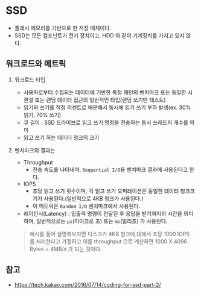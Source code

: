# SSD

* 플래시 메모리를 기반으로 한 저장 매체이다.
* SSD는 모든 컴포넌트가 전기 장치이고, HDD 와 같이 기계장치를 가지고 있지 않다.



## 워크로드와 메트릭

1. 워크로드 타입

   * 사용자로부터 수집되는 데이터에 기반한 특정 패턴의 벤치마크 또는 동일한 시퀀셜 또는 랜덤 데이터 접근의 일반적인 타입(랜덤 쓰기만 테스트)
   * 읽기와 쓰기를 적정 퍼센트로 배분해서 동시에 읽기 쓰기 부하 발생(ex. 30% 읽기, 70% 쓰기)
   * 큐 길이 : SSD 드라이브로 읽고 쓰기 명령을 전송하는 동시 쓰레드의 개수를 의미
   * 읽고 쓰기 하는 데이터 청크의 크기

2. 벤치마크의 결과는 

   * Throughput
     * 전송 속도를 나타내며, `Sequential I/O`용 벤치마크 결과에 사용된다고 한다.
   * IOPS 
     * 초당 읽고 쓰기 횟수이며, 각 읽고 쓰기 오퍼레이션은 동일한 데이터 청크크기가 사용된다.(일반적으로 4KB 청크가 사용된다.)
     * 이 메트릭은 `Random I/O` 벤치마크에서 사용된다.
   * 레이턴시(Latency) : 입출력 명령이 전달된 후 응답을 받기까지의 시간을 의미하며, 일반적으로는 `μs`(마이크로 초) 또는 `ms`(밀리초) 가 사용된다.

   > 예시를 들어 설명해보자면 디스크가  4KB 청크에 대해서 초당 1000 IOPS 를 처리한다고 가정하고 이를 throughput 으로 계산하면 1000 X 4096 Bytes = 4MB/s 가 되는 것이다 . 



## 참고

* https://tech.kakao.com/2016/07/14/coding-for-ssd-part-2/